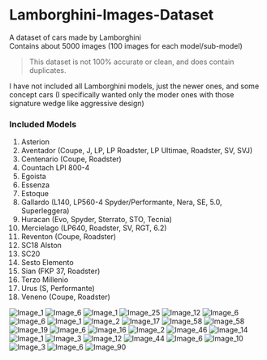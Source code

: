 # Lamborghini-Images-Dataset
A dataset of cars made by Lamborghini  
Contains about 5000 images (100 images for each model/sub-model)  

> This dataset is not 100% accurate or clean, and does contain duplicates.

I have not included all Lamborghini models, just the newer ones, and some concept cars (I specifically wanted only the moder ones with those signature wedge like aggressive design)  

### Included Models

1. Asterion
2. Aventador (Coupe, J, LP, LP Roadster, LP Ultimae, Roadster, SV, SVJ)
3. Centenario (Coupe, Roadster)
4. Countach LPI 800-4
5. Egoista
6. Essenza
7. Estoque
8. Gallardo (L140, LP560-4 Spyder/Performante, Nera, SE, 5.0, Superleggera)
9. Huracan (Evo, Spyder, Sterrato, STO, Tecnia)
10. Mercielago (LP640, Roadster, SV, RGT, 6.2)
11. Reventon (Coupe, Roadster)
12. SC18 Alston
13. SC20
14. Sesto Elemento
15. Sian (FKP 37, Roadster)
16. Terzo Millenio
17. Urus (S, Performante)
18. Veneno (Coupe, Roadster)

![Image_1](https://user-images.githubusercontent.com/78966432/215967787-40335a6a-a4a2-41c1-a256-95fce73b9c75.jpg)
![Image_6](https://user-images.githubusercontent.com/78966432/215967808-7c519607-79fe-4a78-b8b8-2cb66182be51.jpg)
![Image_1](https://user-images.githubusercontent.com/78966432/215967817-b397922b-f944-4c62-ae62-5663a84fdf5e.jpg)
![Image_25](https://user-images.githubusercontent.com/78966432/215967913-b97c6eda-a362-4bd6-b297-84069a1cf33f.jpg)
![Image_12](https://user-images.githubusercontent.com/78966432/215967943-7bfcfee4-9ec3-4c66-b4c4-868d968217c1.jpg)
![Image_6](https://user-images.githubusercontent.com/78966432/215967957-0eb48f94-2bf4-4993-8f5c-3fe0c41cebbc.jpg)
![Image_6](https://user-images.githubusercontent.com/78966432/215968023-30e60553-b5e9-405a-ac81-3e93939c6144.jpg)
![Image_1](https://user-images.githubusercontent.com/78966432/215968060-0bfa026f-e45c-4325-b157-d1e5ca206ff9.jpg)
![Image_2](https://user-images.githubusercontent.com/78966432/215968109-114bc196-dc8d-4bbb-86b1-48d1c2b4ce8f.jpg)
![Image_17](https://user-images.githubusercontent.com/78966432/215968206-ba68c228-f2c0-4c6c-a4d3-a5d3f971e5c1.jpg)
![Image_58](https://user-images.githubusercontent.com/78966432/215968251-8c140981-a340-4db3-b0ab-0c4ae93ed8ca.jpg)
![Image_58](https://user-images.githubusercontent.com/78966432/215968301-200703f7-617c-4e63-9192-5b0a190e6713.jpg)
![Image_19](https://user-images.githubusercontent.com/78966432/215968330-5ebed4ef-057a-430c-aa42-108d30f2a071.jpg)
![Image_6](https://user-images.githubusercontent.com/78966432/215968354-60b4799f-5160-485e-80e8-16b17774a534.jpg)
![Image_16](https://user-images.githubusercontent.com/78966432/215968397-0ddb10a1-a1c1-4345-8aca-1caa23049509.jpg)
![Image_2](https://user-images.githubusercontent.com/78966432/215968440-a9a5753f-7c40-4cd8-8631-43ee514db5e2.jpg)
![Image_46](https://user-images.githubusercontent.com/78966432/215968489-b7396421-8929-4196-9ffb-4365b2b29c76.jpg)
![Image_14](https://user-images.githubusercontent.com/78966432/215968523-927379a9-1190-40a9-8dcf-e727b2a5c2ed.jpg)
![Image_1](https://user-images.githubusercontent.com/78966432/215968541-bb12d5ee-bc5c-484d-8fa6-d78cd7332959.jpg)
![Image_3](https://user-images.githubusercontent.com/78966432/215968572-31acdb6b-76ef-47cc-a3c4-07a5096327fe.jpg)
![Image_12](https://user-images.githubusercontent.com/78966432/215968611-256ca05b-9fc4-41bf-9b0e-c13187fa553a.jpg)
![Image_44](https://user-images.githubusercontent.com/78966432/215968651-02aa7424-e113-4c32-814c-466126454a0b.jpg)
![Image_6](https://user-images.githubusercontent.com/78966432/215968671-d17baf20-cc67-404d-8dee-f252040cd085.jpg)
![Image_10](https://user-images.githubusercontent.com/78966432/215968694-26df4cbb-28fa-4c49-88da-e332d5ecd862.jpg)
![Image_3](https://user-images.githubusercontent.com/78966432/215968712-28af03d9-e0c9-4a55-91bd-32dcc48389a9.jpg)
![Image_6](https://user-images.githubusercontent.com/78966432/215968732-5ad11399-c5e8-450c-b57e-e29fb7e84614.jpg)
![Image_90](https://user-images.githubusercontent.com/78966432/215968775-5f2c4fd9-1f29-41b5-90f7-079419ae7f7e.jpg)




